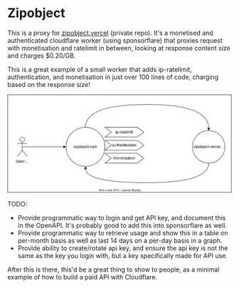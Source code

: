 # Zipobject

This is a proxy for [zipobject.vercel](https://github.com/janwilmake/zipobject.vercel) (private repo). It's a monetised and authenticated cloudflare worker (using sponsorflare) that proxies request with monetisation and ratelimit in between, looking at response content size and charges $0.20/GB.

This is a great example of a small worker that adds ip-ratelimit, authentication, and monetisation in just over 100 lines of code, charging based on the response size!

![](architecture.drawio.svg)

TODO:

- Provide programmatic way to login and get API key, and document this in the OpenAPI. It's probably good to add this into sponsorflare as well.
- Provide programmatic way to retrieve usage and show this in a table on per-month basis as well as last 14 days on a per-day basis in a graph.
- Provide ability to create/rotate api key, and ensure the api key is not the same as the key you login with, but a key specifically made for API use.

After this is there, this'd be a great thing to show to people, as a minimal example of how to build a paid API with Cloudflare.
